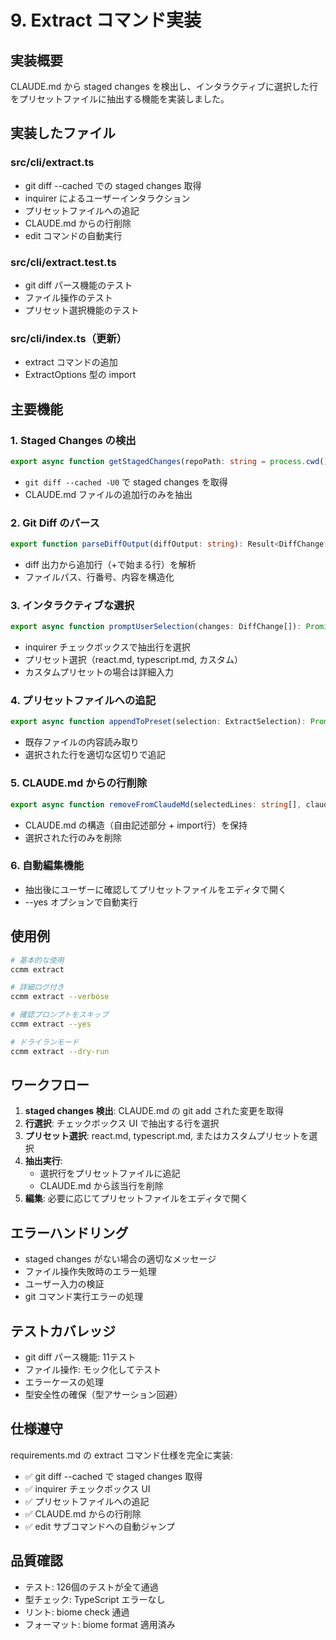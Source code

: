 # 9. Extract コマンド実装

## 実装概要

CLAUDE.md から staged changes を検出し、インタラクティブに選択した行をプリセットファイルに抽出する機能を実装しました。

## 実装したファイル

### src/cli/extract.ts
- git diff --cached での staged changes 取得
- inquirer によるユーザーインタラクション
- プリセットファイルへの追記
- CLAUDE.md からの行削除
- edit コマンドの自動実行

### src/cli/extract.test.ts
- git diff パース機能のテスト
- ファイル操作のテスト
- プリセット選択機能のテスト

### src/cli/index.ts（更新）
- extract コマンドの追加
- ExtractOptions 型の import

## 主要機能

### 1. Staged Changes の検出
```typescript
export async function getStagedChanges(repoPath: string = process.cwd()): Promise<Result<DiffChange[], Error>>
```
- `git diff --cached -U0` で staged changes を取得
- CLAUDE.md ファイルの追加行のみを抽出

### 2. Git Diff のパース
```typescript
export function parseDiffOutput(diffOutput: string): Result<DiffChange[], Error>
```
- diff 出力から追加行（+で始まる行）を解析
- ファイルパス、行番号、内容を構造化

### 3. インタラクティブな選択
```typescript
export async function promptUserSelection(changes: DiffChange[]): Promise<Result<ExtractSelection, Error>>
```
- inquirer チェックボックスで抽出行を選択
- プリセット選択（react.md, typescript.md, カスタム）
- カスタムプリセットの場合は詳細入力

### 4. プリセットファイルへの追記
```typescript
export async function appendToPreset(selection: ExtractSelection): Promise<Result<string, Error>>
```
- 既存ファイルの内容読み取り
- 選択された行を適切な区切りで追記

### 5. CLAUDE.md からの行削除
```typescript
export async function removeFromClaudeMd(selectedLines: string[], claudeMdPath: string): Promise<Result<void, Error>>
```
- CLAUDE.md の構造（自由記述部分 + import行）を保持
- 選択された行のみを削除

### 6. 自動編集機能
- 抽出後にユーザーに確認してプリセットファイルをエディタで開く
- --yes オプションで自動実行

## 使用例

```bash
# 基本的な使用
ccmm extract

# 詳細ログ付き
ccmm extract --verbose

# 確認プロンプトをスキップ
ccmm extract --yes

# ドライランモード
ccmm extract --dry-run
```

## ワークフロー

1. **staged changes 検出**: CLAUDE.md の git add された変更を取得
2. **行選択**: チェックボックス UI で抽出する行を選択
3. **プリセット選択**: react.md, typescript.md, またはカスタムプリセットを選択
4. **抽出実行**: 
   - 選択行をプリセットファイルに追記
   - CLAUDE.md から該当行を削除
5. **編集**: 必要に応じてプリセットファイルをエディタで開く

## エラーハンドリング

- staged changes がない場合の適切なメッセージ
- ファイル操作失敗時のエラー処理
- ユーザー入力の検証
- git コマンド実行エラーの処理

## テストカバレッジ

- git diff パース機能: 11テスト
- ファイル操作: モック化してテスト
- エラーケースの処理
- 型安全性の確保（型アサーション回避）

## 仕様遵守

requirements.md の extract コマンド仕様を完全に実装:
- ✅ git diff --cached で staged changes 取得
- ✅ inquirer チェックボックス UI
- ✅ プリセットファイルへの追記
- ✅ CLAUDE.md からの行削除  
- ✅ edit サブコマンドへの自動ジャンプ

## 品質確認

- テスト: 126個のテストが全て通過
- 型チェック: TypeScript エラーなし
- リント: biome check 通過
- フォーマット: biome format 適用済み